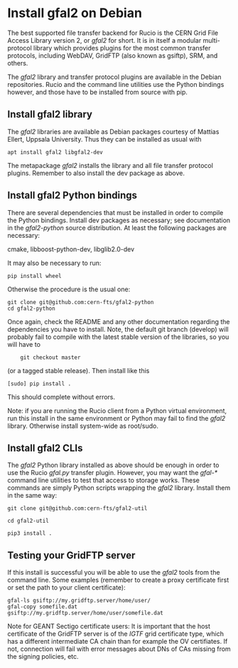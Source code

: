 Install gfal2 on Debian
=======================


The best supported file transfer backend for Rucio is the CERN Grid
File Access Library version 2, or *gfal2* for short.  It is in itself
a modular multi-protocol library which provides plugins for the most
common transfer protocols, including WebDAV, GridFTP (also known as
gsiftp), SRM, and others.

The *gfal2* library and transfer protocol plugins are available in the
Debian repositories. Rucio and the command line utilities use the
Python bindings however, and those have to be installed from source
with pip.


## Install gfal2 library

The *gfal2* libraries are available as Debian packages courtesy of Mattias Ellert, Uppsala University. Thus they can be installed as usual with

    apt install gfal2 libgfal2-dev

The metapackage *gfal2* installs the library and all file transfer protocol plugins. Remember to also install the dev package as above.


## Install gfal2 Python bindings

There are several dependencies that must be installed in order to
compile the Python bindings. Install dev packages as necessary; see
documentation in the *gfal2-python* source distribution. At least the
following packages are necessary:

cmake, libboost-python-dev, libglib2.0-dev

It may also be
necessary to run:

    pip install wheel

Otherwise the procedure is the usual one:

    git clone git@github.com:cern-fts/gfal2-python
    cd gfal2-python
	
Once again, check the README and any other documentation regarding the
dependencies you have to install.
Note, the default git branch (develop) will probably fail to compile with the latest stable version of the libraries, so you will have to

        git checkout master 
	
(or a tagged stable release). Then install like this

	[sudo] pip install .

This should complete without errors.

Note: if you are running the Rucio client from a Python virtual
environment, run this install in the same environment or Python may
fail to find the *gfal2* library. Otherwise install system-wide as
root/sudo.

	
## Install gfal2 CLIs

The *gfal2* Python library installed as above should be enough in order
to use the Rucio *gfal.py* transfer plugin. However, you may want the
*gfal-\** command line utilities to test that access to storage
works. These commands are simply Python scripts wrapping the *gfal2*
library.  Install them in the same way:

    git clone git@github.com:cern-fts/gfal2-util
   
    cd gfal2-util
   
    pip3 install .
   
   
## Testing your GridFTP server
   
If this install is successful you will be able to use the *gfal2*
tools from the command line. Some examples (remember to create a proxy
certificate first or set the path to your client certificate):

    gfal-ls gsiftp://my.gridftp.server/home/user/ 
    gfal-copy somefile.dat gsiftp://my.gridftp.server/home/user/somefile.dat

Note for GEANT Sectigo certificate users: It is important that the
host certificate of the GridFTP server is of the *IGTF* grid
certificate type, which has a different intermediate CA chain than for
example the OV certifiates. If not, connection will fail with error
messages about DNs of CAs missing from the signing policies, etc.

